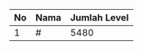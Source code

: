 | No | Nama            | Jumlah Level |
|----|-----------------|--------------|
| 1  | #    |    5480        |
